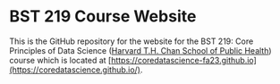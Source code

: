 # BST 219 Course Website

This is the GitHub repository for the website for the BST 219: Core Principles of Data Science ([Harvard T.H. Chan School of Public Health](http://www.hsph.harvard.edu)) course which is located at [https://coredatascience-fa23.github.io](https://coredatascience.github.io/).
